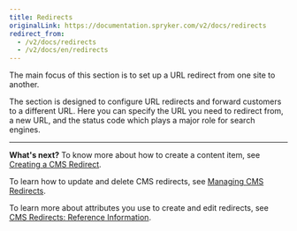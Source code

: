 ```yaml
---
title: Redirects
originalLink: https://documentation.spryker.com/v2/docs/redirects
redirect_from:
  - /v2/docs/redirects
  - /v2/docs/en/redirects
---
```


The main focus of this section is to set up a URL redirect from one site to another. 

The section is designed to configure URL redirects and forward customers to a different URL. Here you can specify the URL you need to redirect from, a new URL, and the status code which plays a major role for search engines.
***
**What's next?**
To know more about how to create a content item, see [Creating a CMS Redirect](/docs/scos/dev/user-guides/201903.0/back-office-user-guide/content-management/redirects/creating-cms-re).

To learn how to update and delete CMS redirects, see [Managing CMS Redirects](https://documentation.spryker.com/v2/docs/managing-cms-redirects).

To learn more about attributes you use to create and edit redirects, see [CMS Redirects: Reference Information](/docs/scos/dev/user-guides/201903.0/back-office-user-guide/content-management/redirects/references/cms-redirects-r).
